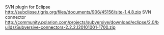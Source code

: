SVN plugin for Eclipse
http://subclipse.tigris.org/files/documents/906/45156/site-1.4.8.zip
SVN connector
http://community.polarion.com/projects/subversive/download/eclipse/2.0/builds/Subversive-connectors-2.2.2.I20101001-1700.zip